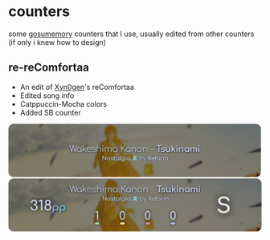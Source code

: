 # counters
some [gosumemory](https://github.com/l3lackShark/gosumemory) counters that I use, usually edited from other counters (if only i knew how to design)
## re-reComfortaa
- An edit of [Xyn0gen](https://github.com/Xyn0gen)'s reComfortaa
- Edited song info
- Catppuccin-Mocha colors
- Added SB counter

![re-reComfortaa-select](./re-reComfortaa/assets/1.png)
![re-reComfortaa-ingame](./re-reComfortaa/assets/2.png)